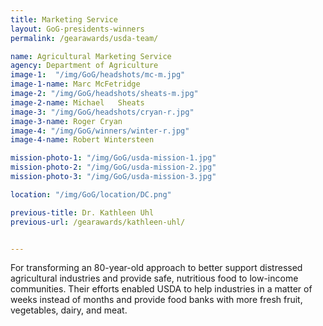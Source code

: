 ```yaml
---
title: Marketing Service
layout: GoG-presidents-winners
permalink: /gearawards/usda-team/

name: Agricultural Marketing Service
agency: Department of Agriculture
image-1:  "/img/GoG/headshots/mc-m.jpg"
image-1-name: Marc McFetridge
image-2: "/img/GoG/headshots/sheats-m.jpg"
image-2-name: Michael	Sheats
image-3: "/img/GoG/headshots/cryan-r.jpg"
image-3-name: Roger	Cryan
image-4: "/img/GoG/winners/winter-r.jpg"
image-4-name: Robert Wintersteen

mission-photo-1: "/img/GoG/usda-mission-1.jpg"
mission-photo-2: "/img/GoG/usda-mission-2.jpg"
mission-photo-3: "/img/GoG/usda-mission-3.jpg"

location: "/img/GoG/location/DC.png"

previous-title: Dr. Kathleen Uhl
previous-url: /gearawards/kathleen-uhl/


---
```


For transforming an 80-year-old approach to better support distressed agricultural
industries and provide safe, nutritious food to low-income communities. Their
efforts enabled USDA to help industries in a matter of weeks instead of months and
provide food banks with more fresh fruit, vegetables, dairy, and meat.
